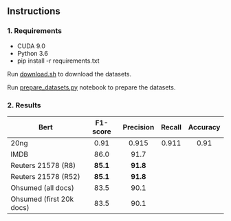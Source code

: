 ## Instructions

### 1. Requirements

* CUDA 9.0
* Python 3.6
* pip install -r requirements.txt

Run [download.sh](download.sh) to download the datasets.

Run [prepare_datasets.py](prepare_datasets.py) notebook to prepare the datasets.

### 2. Results

Bert                       | F1-score | Precision | Recall | Accuracy
-------------------------- | :------: | :-------: | :----: | :------:
20ng                       |   0.91   |   0.915   |  0.911 |   0.91
IMDB                       | 86.0     | 91.7      |        |
Reuters 21578 (R8)         | **85.1** | **91.8**  |        |
Reuters 21578 (R52)        | **85.1** | **91.8**  |        |
Ohsumed (all docs)         | 83.5     | 90.1      |        |
Ohsumed (first 20k docs)   | 83.5     | 90.1      |        |
